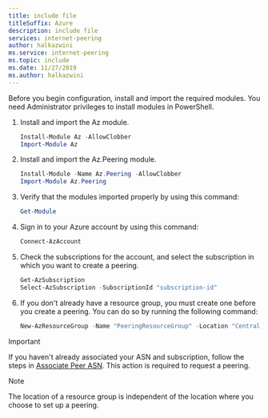 ```yaml
---
title: include file
titleSuffix: Azure
description: include file
services: internet-peering
author: halkazwini
ms.service: internet-peering
ms.topic: include
ms.date: 11/27/2019
ms.author: halkazwini
---
```


Before you begin configuration, install and import the required modules. You need Administrator privileges to install modules in PowerShell.

1. Install and import the Az module.
    ```powershell
    Install-Module Az -AllowClobber
    Import-Module Az
    ```
1. Install and import the Az.Peering module.
    ```powershell
    Install-Module -Name Az.Peering -AllowClobber
    Import-Module Az.Peering
    ```
1. Verify that the modules imported properly by using this command:
    ```powershell
    Get-Module
    ```
1. Sign in to your Azure account by using this command:
    ```powershell
    Connect-AzAccount
    ```
1. Check the subscriptions for the account, and select the subscription in which you want to create a peering.
    ```powershell
    Get-AzSubscription
    Select-AzSubscription -SubscriptionId "subscription-id"
    ```
1. If you don't already have a resource group, you must create one before you create a peering. You can do so by running the following command:

    ```powershell
    New-AzResourceGroup -Name "PeeringResourceGroup" -Location "Central US"
    ```
> [!IMPORTANT]
> If you haven't already associated your ASN and subscription, follow the steps in [Associate Peer ASN](../howto-subscription-association-powershell.md). This action is required to request a peering.

> [!NOTE]
> The location of a resource group is independent of the location where you choose to set up a peering.
&nbsp;
